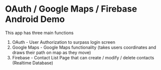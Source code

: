  OAuth / Google Maps / Firebase Android Demo
=====================================================

This app has three main functions
1. OAuth - User Authorization to surpass login screen
2. Google Maps - Google Maps functionality (takes users coordinates and draws their path on map as they move)
3. Firebase - Contact List Page that can create / modify / delete contacts (Realtime Database)


